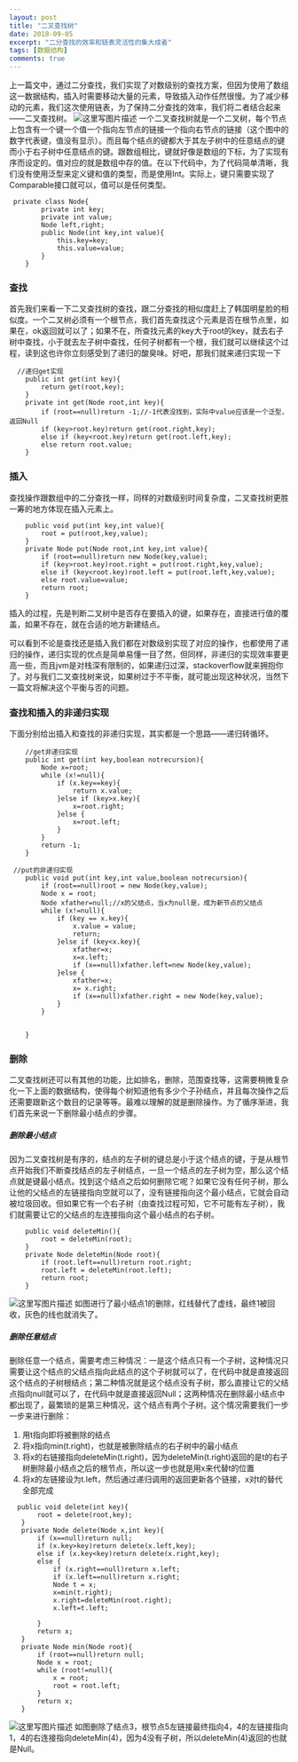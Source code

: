 ```yaml
---
layout: post
title: "二叉查找树"
date: 2018-09-05
excerpt: "二分查找的效率和链表灵活性的集大成者"
tags: [数据结构]
comments: true
---
```


上一篇文中，通过二分查找，我们实现了对数级别的查找方案，但因为使用了数组这一数据结构，插入时需要移动大量的元素，导致插入动作任然很慢。为了减少移动的元素，我们这次使用链表，为了保持二分查找的效率，我们将二者结合起来——二叉查找树。
![这里写图片描述](https://img-blog.csdn.net/20180905161728687?watermark/2/text/aHR0cHM6Ly9ibG9nLmNzZG4ubmV0L3FxXzMzMjQwOTQ2/font/5a6L5L2T/fontsize/400/fill/I0JBQkFCMA==/dissolve/70)
一个二叉查找树就是一个二叉树，每个节点上包含有一个键一个值一个指向左节点的链接一个指向右节点的链接（这个图中的数字代表键，值没有显示）。而且每个结点的键都大于其左子树中的任意结点的键而小于右子树中任意结点的键。跟数组相比，键就好像是数组的下标，为了实现有序而设定的。值对应的就是数组中存的值。在以下代码中，为了代码简单清晰，我们没有使用泛型来定义键和值的类型，而是使用Int。实际上，键只需要实现了Comparable接口就可以，值可以是任何类型。
```
 private class Node{
        private int key;
        private int value;
        Node left,right;
        public Node(int key,int value){
            this.key=key;
            this.value=value;
        }
    }
```
### 查找
首先我们来看一下二叉查找树的查找，跟二分查找的相似度赶上了韩国明星脸的相似度。一个二叉树必须有一个根节点，我们首先查找这个元素是否在根节点里，如果在，ok返回就可以了；如果不在，所查找元素的key大于root的key，就去右子树中查找，小于就去左子树中查找，任何子树都有一个根，我们就可以继续这个过程，读到这也许你立刻感受到了递归的酸臭味。好吧，那我们就来递归实现一下
```
  //递归get实现
    public int get(int key){
        return get(root,key);
    }
    private int get(Node root,int key){
        if (root==null)return -1;//-1代表没找到，实际中value应该是一个泛型，返回Null
        if (key>root.key)return get(root.right,key);
        else if (key<root.key)return get(root.left,key);
        else return root.value;
    }
```
### 插入
查找操作跟数组中的二分查找一样，同样的对数级别时间复杂度，二叉查找树更胜一筹的地方体现在插入元素上。
```
    public void put(int key,int value){
        root = put(root,key,value);
    }
    private Node put(Node root,int key,int value){
        if (root==null)return new Node(key,value);
        if (key>root.key)root.right = put(root.right,key,value);
        else if (key<root.key)root.left = put(root.left,key,value);
        else root.value=value;
        return root;
    }
```
插入的过程，先是判断二叉树中是否存在要插入的键，如果存在，直接进行值的覆盖，如果不存在，就在合适的地方新建结点。

可以看到不论是查找还是插入我们都在对数级别实现了对应的操作，也都使用了递归的操作，递归实现的优点是简单易懂一目了然，但同样，非递归的实现效率要更高一些，而且jvm是对栈深有限制的，如果递归过深，stackoverflow就来拥抱你了。对与我们二叉查找树来说，如果树过于不平衡，就可能出现这种状况，当然下一篇文将解决这个平衡与否的问题。

### 查找和插入的非递归实现
下面分别给出插入和查找的非递归实现，其实都是一个思路——递归转循环。

```
    //get非递归实现
    public int get(int key,boolean notrecursion){
        Node x=root;
        while (x!=null){
            if (x.key==key){
                return x.value;
            }else if (key>x.key){
                x=root.right;
            }else {
                x=root.left;
            }
        }
        return -1;
    }
```

```
 //put的非递归实现
    public void put(int key,int value,boolean notrecursion){
        if (root==null)root = new Node(key,value);
        Node x = root;
        Node xfather=null;//x的父结点，当x为null是，成为新节点的父结点
        while (x!=null){
            if (key == x.key){
                x.value = value;
                return;
            }else if (key<x.key){
                xfather=x;
                x=x.left;
                if (x==null)xfather.left=new Node(key,value);
            }else {
                xfather=x;
                x= x.right;
                if (x==null)xfather.right = new Node(key,value);
            }
        }


    }
```
   


### 删除
  二叉查找树还可以有其他的功能，比如排名，删除，范围查找等，这需要稍微复杂化一下上面的数据结构，使得每个树知道他有多少个子孙结点，并且每次操作之后还需要跟新这个数目的记录等等。最难以理解的就是删除操作。为了循序渐进，我们首先来说一下删除最小结点的步骤。
#####  删除最小结点
因为二叉查找树是有序的，结点的左子树的键总是小于这个结点的键，于是从根节点开始我们不断查找结点的左子树结点，一旦一个结点的左子树为空，那么这个结点就是键最小结点。找到这个结点之后如何删除它呢？如果它没有任何子树，那么让他的父结点的左链接指向空就可以了，没有链接指向这个最小结点，它就会自动被垃圾回收。但如果它有一个右子树（由查找过程可知，它不可能有左子树），我们就需要让它的父结点的左连接指向这个最小结点的右子树。
```
    public void deleteMin(){
        root = deleteMin(root);
    }
    private Node deleteMin(Node root){
        if (root.left==null)return root.right;
        root.left = deleteMin(root.left);
        return root;
    }
```
![这里写图片描述](https://img-blog.csdn.net/20180905162025735?watermark/2/text/aHR0cHM6Ly9ibG9nLmNzZG4ubmV0L3FxXzMzMjQwOTQ2/font/5a6L5L2T/fontsize/400/fill/I0JBQkFCMA==/dissolve/70)
如图进行了最小结点1的删除，红线替代了虚线，最终1被回收，灰色的线也就消失了。
##### 删除任意结点
删除任意一个结点，需要考虑三种情况：一是这个结点只有一个子树，这种情况只需要让这个结点的父结点指向此结点的这个子树就可以了，在代码中就是直接返回这个结点的子树根结点；第二种情况就是这个结点没有子树，那么直接让它的父结点指向null就可以了，在代码中就是直接返回Null；这两种情况在删除最小结点中都出现了，最繁琐的是第三种情况，这个结点有两个子树。这个情况需要我们一步一步来进行删除：

 1. 用t指向即将被删除的结点
 2. 将x指向min(t.right)，也就是被删除结点的右子树中的最小结点
 3. 将x的右链接指向deleteMin(t.right)，因为deleteMin(t.right)返回的是t的右子树删除最小结点之后的根节点，所以这一步也就是用x来代替t的位置
 4. 将x的左链接设为t.left，然后通过递归调用的返回更新各个链接，x对t的替代全部完成
 
 ```
   public void delete(int key){
        root = delete(root,key);
    }
    private Node delete(Node x,int key){
        if (x==null)return null;
        if (x.key>key)return delete(x.left,key);
        else if (x.key<key)return delete(x.right,key);
        else {
            if (x.right==null)return x.left;
            if (x.left==null)return x.right;
            Node t = x;
            x=min(t.right);
            x.right=deleteMin(root.right);
            x.left=t.left;

        }
        return x;
    }
    private Node min(Node root){
        if (root==null)return null;
        Node x = root;
        while (root!=null){
            x = root;
            root = root.left;
        }
        return x;
    }
 ```
 ![这里写图片描述](https://img-blog.csdn.net/20180905162245322?watermark/2/text/aHR0cHM6Ly9ibG9nLmNzZG4ubmV0L3FxXzMzMjQwOTQ2/font/5a6L5L2T/fontsize/400/fill/I0JBQkFCMA==/dissolve/70)
 如图删除了结点3，根节点5左链接最终指向4，4的左链接指向1，4的右连接指向deleteMin(4)，因为4没有子树，所以deleteMin(4)返回的也就是Null。
